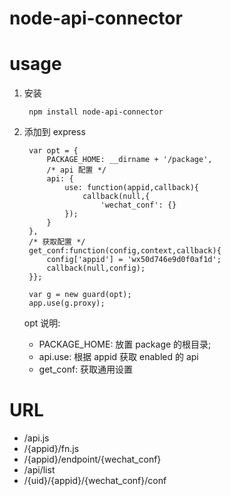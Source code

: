 node-api-connector
=====

usage
===

1. 安装
	
		npm install node-api-connector
	
2. 添加到 express 
		
		var opt = {
			PACKAGE_HOME: __dirname + '/package',
			/* api 配置 */
			api: {
				use: function(appid,callback){
					callback(null,{
						'wechat_conf': {}
				});
			}
		},
		/* 获取配置 */
		get_conf:function(config,context,callback){
			config['appid'] = 'wx50d746e9d0f0af1d';
			callback(null,config);
		}};
		
		var g = new guard(opt);
		app.use(g.proxy);
		
		
   opt 说明:
     * PACKAGE_HOME: 
     		放置 package 的根目录;
     * api.use: 
     		根据 appid 获取 enabled 的 api 
     * get_conf: 
            获取通用设置


 URL
 ===
 * /api.js 
 * /{appid}/fn.js
 * /{appid}/endpoint/{wechat_conf}
 * /api/list 
 * /{uid}/{appid}/{wechat_conf}/conf
	


